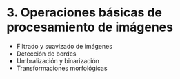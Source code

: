 # 3. Operaciones básicas de procesamiento de imágenes

- Filtrado y suavizado de imágenes
- Detección de bordes
- Umbralización y binarización
- Transformaciones morfológicas